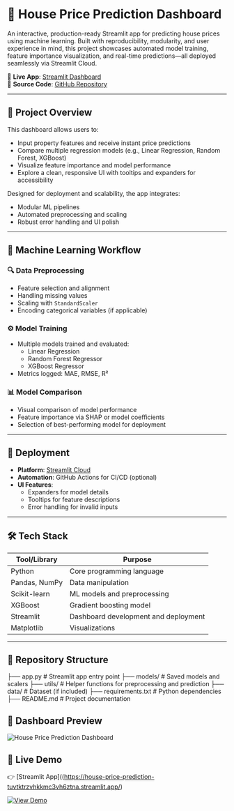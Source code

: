 # 🏡 House Price Prediction Dashboard

An interactive, production-ready Streamlit app for predicting house prices using machine learning. Built with reproducibility, modularity, and user experience in mind, this project showcases automated model training, feature importance visualization, and real-time predictions—all deployed seamlessly via Streamlit Cloud.

🔗 **Live App**: [Streamlit Dashboard](https://house-price-prediction-tuvtktrzvhkkmc3vh6ztna.streamlit.app/)  
📁 **Source Code**: [GitHub Repository](https://github.com/Amnabibi5/House-price-prediction)

---

## 📌 Project Overview

This dashboard allows users to:
- Input property features and receive instant price predictions
- Compare multiple regression models (e.g., Linear Regression, Random Forest, XGBoost)
- Visualize feature importance and model performance
- Explore a clean, responsive UI with tooltips and expanders for accessibility

Designed for deployment and scalability, the app integrates:
- Modular ML pipelines
- Automated preprocessing and scaling
- Robust error handling and UI polish

---

## 🧠 Machine Learning Workflow

### 🔍 Data Preprocessing
- Feature selection and alignment
- Handling missing values
- Scaling with `StandardScaler`
- Encoding categorical variables (if applicable)

### ⚙️ Model Training
- Multiple models trained and evaluated:
  - Linear Regression
  - Random Forest Regressor
  - XGBoost Regressor
- Metrics logged: MAE, RMSE, R²

### 📊 Model Comparison
- Visual comparison of model performance
- Feature importance via SHAP or model coefficients
- Selection of best-performing model for deployment

---

## 🚀 Deployment

- **Platform**: [Streamlit Cloud](https://streamlit.io/cloud)
- **Automation**: GitHub Actions for CI/CD (optional)
- **UI Features**:
  - Expanders for model details
  - Tooltips for feature descriptions
  - Error handling for invalid inputs

---

## 🛠️ Tech Stack

| Tool/Library     | Purpose                              |
|------------------|--------------------------------------|
| Python           | Core programming language            |
| Pandas, NumPy    | Data manipulation                    |
| Scikit-learn     | ML models and preprocessing          |
| XGBoost          | Gradient boosting model              |
| Streamlit        | Dashboard development and deployment |
| Matplotlib       | Visualizations                       |

---

## 📂 Repository Structure

├── app.py # Streamlit app entry point ├── models/ # Saved models and scalers ├── utils/ # Helper functions for preprocessing and prediction ├── data/ # Dataset (if included) ├── requirements.txt # Python dependencies ├── README.md # Project documentation

## 📸 Dashboard Preview

![House Price Prediction Dashboard](assets/screenshot.png)

## 🚀 Live Demo

👉 [Streamlit App]((https://house-price-prediction-tuvtktrzvhkkmc3vh6ztna.streamlit.app/)

[![View Demo](https://img.shields.io/badge/Live-Demo-green?style=for-the-badge&logo=streamlit)](https://house-price-prediction-tuvtktrzvhkkmc3vh6ztna.streamlit.app/)





